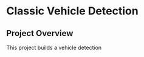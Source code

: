 # Classic Vehicle Detection

## Project Overview

This project builds a vehicle detection 
<!--stackedit_data:
eyJoaXN0b3J5IjpbLTUxMDgxODI1M119
-->